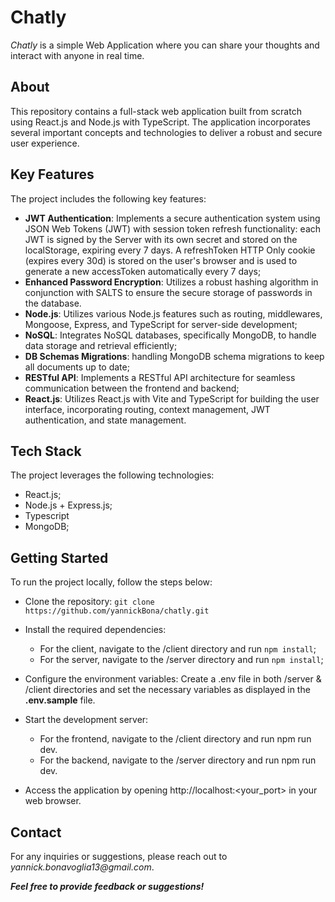 # Chatly

_Chatly_ is a simple Web Application where you can share your thoughts and interact with anyone in real time.

## About

This repository contains a full-stack web application built from scratch using React.js and Node.js with TypeScript. The application incorporates several important concepts and technologies to deliver a robust and secure user experience.

## Key Features

The project includes the following key features:

- **JWT Authentication**: Implements a secure authentication system using JSON Web Tokens (JWT) with session token refresh functionality: each JWT is signed by the Server with its own secret and stored on the localStorage, expiring every 7 days. A refreshToken HTTP Only cookie (expires every 30d) is stored on the user's browser and is used to generate a new accessToken automatically every 7 days;
- **Enhanced Password Encryption**: Utilizes a robust hashing algorithm in conjunction with SALTS to ensure the secure storage of passwords in the database.
- **Node.js**: Utilizes various Node.js features such as routing, middlewares, Mongoose, Express, and TypeScript for server-side development;
- **NoSQL**: Integrates NoSQL databases, specifically MongoDB, to handle data storage and retrieval efficiently;
- **DB Schemas Migrations**: handling MongoDB schema migrations to keep all documents up to date;
- **RESTful API**: Implements a RESTful API architecture for seamless communication between the frontend and backend;
- **React.js**: Utilizes React.js with Vite and TypeScript for building the user interface, incorporating routing, context management, JWT authentication, and state management.

## Tech Stack

The project leverages the following technologies:
- React.js;
- Node.js + Express.js;
- Typescript
- MongoDB;

## Getting Started

To run the project locally, follow the steps below:

- Clone the repository: `git clone https://github.com/yannickBona/chatly.git`

- Install the required dependencies:
  - For the client, navigate to the /client directory and run `npm install`;
  - For the server, navigate to the /server directory and run `npm install`;
- Configure the environment variables: Create a .env file in both /server & /client directories and set the necessary variables as displayed in the **.env.sample** file.

- Start the development server:
  - For the frontend, navigate to the /client directory and run npm run dev.
  - For the backend, navigate to the /server directory and run npm run dev.
- Access the application by opening http://localhost:<your_port> in your web browser.

## Contact

For any inquiries or suggestions, please reach out to _yannick.bonavoglia13@gmail.com_.

**_Feel free to provide feedback or suggestions!_**
